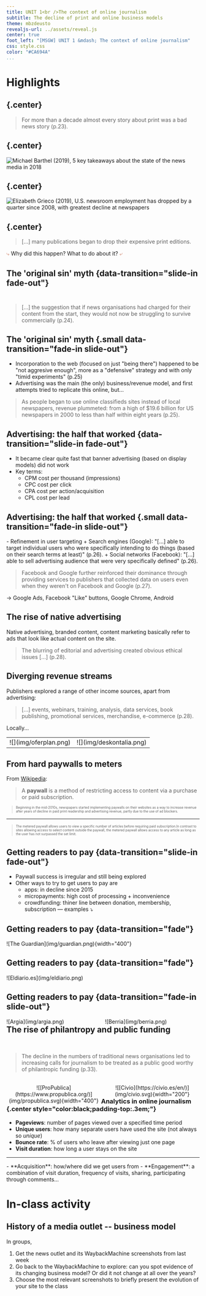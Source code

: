```yaml
---
title: UNIT 1<br />The context of online journalism
subtitle: The decline of print and online business models
theme: mbzdeusto
revealjs-url: ../assets/reveal.js
center: true
foot_left: "[MSGW] UNIT 1 &mdash; The context of online journalism"
css: style.css
color: "#CA694A"
...
```


# Highlights

## {.center}

>For more than a decade almost every story about print was a bad news story <span class="sans">(p.23)</span>.

## {.center}

![Michael Barthel (2019), [5 key takeaways about the state of the news media in 2018](https://www.pewresearch.org/fact-tank/2019/07/23/key-takeaways-state-of-the-news-media-2018/)](img/pew_newspapercirculation2018.png)

<!--<blockquote style="font-size:.6em;">
    <p>Between 2014 and 2015 online **readership** of local online newspaper websites in the UK increased by over 32 per cent. By 2014, the _Guardian_, _Telegraph_ and _Independent_ already had more readers online than in print.</p>
</blockquote>-->

## {.center}

![Elizabeth Grieco (2019), [U.S. newsroom employment has dropped by a quarter since 2008, with greatest decline at newspapers](https://www.pewresearch.org/fact-tank/2019/07/09/u-s-newsroom-employment-has-dropped-by-a-quarter-since-2008/)](img/pew_employees2018.png)

<!-- <blockquote style="font-size:.6em;">
    <p>By 2014 it was reported that around 40 per cent of **jobs in the industry** had gone in five years. [...] by 2016 [...] the **number of local newspaper titles** had dropped 35 per cent in 30 years.</p>
</blockquote>
<blockquote style="font-size:.6em;">
    <p>Since 1990 the newspaper publishing industry had lost almost 60 per cent of its **workers**. The magazine industry and radio broadcasting weren't affected until 2007, but lost a third and a fifth of their workforces respectively after that point.</p>
</blockquote> -->

## {.center}

>[...] many publications began to drop their expensive print editions.

<p class="center">
<span style="color:#d08770;">&#10551;</span>  Why did this happen? What to do about it?  <span style="color:#d08770;">&#10550;</span>
</p>

## The 'original sin' myth {data-transition="slide-in fade-out"}

<div style="margin-bottom:3em;"></div>

>[...] the suggestion that if news organisations had charged for their content from the start, they would not now be struggling to survive commercially <span class="sans">(p.24)</span>.

## The 'original sin' myth {.small data-transition="fade-in slide-out"}

- Incorporation to the web (focused on just "being there") happened to be "not aggresive enough", more as a "defensive" strategy and with only "timid experiments" <span class="sans">(p.25)</span> 
- Advertising was the main (the only) business/revenue model, and first attempts tried to replicate this online, but... 

>As people began to use online classifieds sites instead of local newspapers, revenue plummeted: from a high of $19.6 billion for US newspapers in 2000 to less than half within eight years <span class="sans">(p.25)</span>.

## Advertising: the half that worked {data-transition="slide-in fade-out"}

- It became clear quite fast that banner advertising (based on display models) did not work
- Key terms: 
    + CPM cost per thousand (impressions)
    + CPC cost per click
    + CPA cost per action/acquisition
    + CPL cost per lead

## Advertising: the half that worked {.small data-transition="fade-in slide-out"}

<div class="small">
- Refinement in user targeting
    + Search engines (Google): "[...] able to target individual users who were specifically intending to do things (based on their search terms at least)" <span class="sans">(p.26)</span>.
    + Social networks (Facebook): "[...] able to sell advertising audience that were very specifically defined" <span class="sans">(p.26)</span>.
</div>

>Facebook and Google further reinforced their dominance through providing services to publishers that collected data on users even when they weren't on Facebook and Google <span class="sans">(p.27)</span>.

<div class="sans">
&rarr; Google Ads, Facebook "Like" buttons, Google Chrome, Android
</div>

## The rise of native advertising

Native advertising, branded content, content marketing basically refer to <span class="highlighted">ads that look like actual content on the site</span>.

>The blurring of editorial and advertising created obvious ethical issues [...] <span class="sans">(p.28)</span>.

<!-- <div class="smaller">
A question of balance <span class="sans">(p.28)</span>:

- editorial role vs. promotion of a media brand
- journalistic integrity vs. advertisers' desires
- commercial vs. journalistic content production
- disclosure vs. attractiveness of new forms of online advertising
</div> -->


## Diverging revenue streams

Publishers explored a range of other income sources, apart from advertising:

>[...] events, webinars, training, analysis, data services, book publishing, promotional services, merchandise, e-commerce <span class="sans">(p.28)</span>.

Locally...

<table class="fragment">
    <tr>
        <td>![](img/oferplan.png)</td>
        <td>![](img/deskontalia.png)</td>
</table>

## From hard paywalls to meters 

From [Wikipedia](https://en.wikipedia.org/wiki/Paywall): 

>A **paywall** is a method of restricting access to content via a purchase or paid subscription.

<blockquote style="font-size:.6em;"><p>Beginning in the mid-2010s, newspapers started implementing paywalls on their websites as <span class="highlighted">a way to increase revenue</span> after years of decline in paid print readership and advertising revenue, partly <span class="highlighted">due to the use of ad blockers</span>.</p></blockquote>

<hr />

<blockquote style="font-size:.6em;"><p>The metered paywall allows users to view a specific number of articles before requiring paid subscription.In contrast to sites allowing access to select content outside the paywall, the metered paywall allows access to any article as long as the user has not surpassed the set limit.</p></blockquote>

## Getting readers to pay {data-transition="slide-in fade-out"}

- Paywall success is irregular and still being explored
- Other ways to try to get users to pay are 
    + apps: in decline since 2015
    + micropayments: high cost of processing + inconvenience
    + crowdfunding: thiner line between donation, membership, subscription <span class="sans"> &mdash; examples &cudarrr;</span>

## Getting readers to pay {data-transition="fade"}

<div class="center">
![The Guardian](img/guardian.png){width="400"}
</div>

## Getting readers to pay {data-transition="fade"}

<div class="center">
![Eldiario.es](img/eldiario.png)
</div>

## Getting readers to pay {data-transition="fade-in slide-out"}

<div class="center" style="width:49%;float:left;">
![Argia](img/argia.png)
</div>

<div class="center" style="width:49%;float:right;">
![Berria](img/berria.png)
</div>

## The rise of philantropy and public funding

<div class="margin-bottom:2em;">&nbsp;</div>

>The decline in the numbers of traditional news organisations led to increasing calls for journalism to be treated as a public good worthy of philantropic funding <span class="sans">(p.33)</span>.

<div class="margin-bottom:1em;">&nbsp;</div>

<div style="width:49%;float:right;text-align:center">
![[Civio](https://civio.es/en/)](img/civio.svg){width="200"}
</div>

<div style="width:49%;float:left;text-align:center">
![[ProPublica](https://www.propublica.org/)](img/propublica.svg){width="400"}
</div>

## 

<div class="box sans" style="border-radius:.3em;">

### Analytics in online journalism {.center style="color:black;padding-top:.3em;"}

- **Pageviews**: number of pages viewed over a specified time period
- **Unique users**: how many separate users have used the site (not always so _unique_)
- **Bounce rate**: % of users who leave after viewing just one page
- **Visit duration**: how long a user stays on the site
<hr />
- **Acquisition**: how/where did we get users from
- **Engagement**: a combination of visit duration, frequency of visits, sharing, participating through comments...

</div>

# In-class activity

## History of a media outlet -- business model

In groups,

<div class="small">

1. Get the news outlet and its WaybackMachine screenshots from last week
2. Go back to the WaybackMachine to explore: can you spot evidence of its changing business model? Or did it not change at all over the years?
3. Choose the most relevant screenshots to briefly present the evolution of your site to the class

</div>
